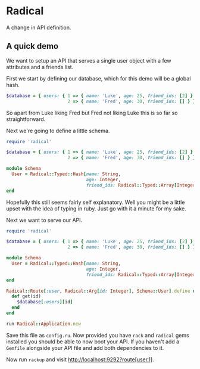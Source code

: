 # Radical

A change in API definition.

## A quick demo

We want to setup an API that serves a single user object with a few
attributes and a friends list.

First we start by defining our database, which for this demo will
be a global hash.

``` ruby
$database = { users: { 1 => { name: 'Luke', age: 25, friend_ids: [2] },
                       2 => { name: 'Fred', age: 30, friend_ids: [] } } }
```

So apart from Luke liking Fred but Fred not liking Luke this is so
far so straightforward.

Next we're going to define a little schema.

``` ruby
require 'radical'

$database = { users: { 1 => { name: 'Luke', age: 25, friend_ids: [2] },
                       2 => { name: 'Fred', age: 30, friend_ids: [] } } }

module Schema
  User = Radical::Typed::Hash[name: String,
                              age: Integer,
                              friend_ids: Radical::Typed::Array[Integer]]
end
```

Hopefully this still seems fairly self explanatory. Well you might
be a little upset with the idea of typing in ruby. Just go with it
a minute for my sake.

Next we want to serve our API.

``` ruby
require 'radical'

$database = { users: { 1 => { name: 'Luke', age: 25, friend_ids: [2] },
                       2 => { name: 'Fred', age: 30, friend_ids: [] } } }

module Schema
  User = Radical::Typed::Hash[name: String,
                              age: Integer,
                              friend_ids: Radical::Typed::Array[Integer]]
end

Radical::Route[:user, Radical::Arg[id: Integer], Schema::User].define do
  def get(id)
    $database[:users][id]
  end
end

run Radical::Application.new
```

Save this file as `config.ru`. Now provided you have `rack` and `radical`
gems installed you should be able to now boot your API. If you haven't
add a `Gemfile` alongside your API file and add both dependencies to it.

Now run `rackup` and visit [http://localhost:9292?route[user.1]](http://localhost:9292?route[user.1]).
